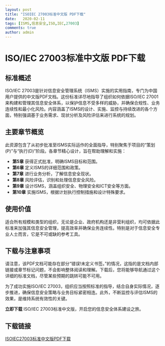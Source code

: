 ```yaml
---
layout: post
title: "ISOIEC 27003标准中文版 PDF下载"
date:   2020-02-11
tags: [ISMS,信息安全,ISO,IEC,27003]
comments: true
author: admin
---
```

# ISO/IEC 27003标准中文版 PDF下载

## 标准概述

ISO/IEC 27003是针对信息安全管理系统（ISMS）实施的实用指南，专门为中国用户提供的中文版PDF文档。这份标准详尽地指导了组织如何依据ISO/IEC 27001来构建和管理其信息安全体系，以保护信息不受多样的威胁，并确保合规性、业务连续性和最小化风险。内容涵盖了ISMS的设计、实施、监控与持续改进的各个方面，特别强调基于业务需求、现状分析及风险评估来进行系统的规划。

## 主要章节概览

此资源包含了从初步批准至ISMS实际运作的全面指导，特别聚焦于项目的“策划(P)”与“执行(D)”阶段。各章节精心设计，旨在帮助理解和实施：

- **第5章** 获得正式批准，明确ISMS目标和范围。
- **第6章** 定义ISMS的详细范围和政策。
- **第7章** 进行业务分析，了解信息安全现状。
- **第8章** 风险评估，识别和处理信息安全风险。
- **第9章** 设计ISMS，涵盖组织安全、物理安全和ICT安全等方面。
- **第10章** 实施ISMS，根据计划执行控制措施和设计特殊要求。

## 使用价值

适合所有规模和类型的组织，无论是企业、政府机构还是非营利组织，均可依据此标准来加强其信息安全管理，提高效率并确保业务连续性。特别是对于信息安全专业人士而言，它是不可或缺的参考工具。

## 下载与注意事项

请注意，该PDF文档可能存在部分“错误!未定义书签。”的情况，这指的是文档内部链接或章节标记问题，不会影响整体阅读和理解。下载后，您将能够导航通过这个详细的标准文档，尽管某些预期的跳转可能不可用。

为了成功实施ISO/IEC 27003，组织应当按照标准的指导，结合自身实际情况，逐步推进，确保信息安全策略与业务目标紧密相连。此外，不断监控与评估ISMS的效果，是维持系统有效性的关键。

**立即下载** ISO/IEC 27003标准中文版，开启您的信息安全体系建设之旅。

## 下载链接

[ISOIEC27003标准中文版PDF下载](https://pan.quark.cn/s/b5a5d0917a16)